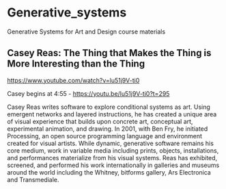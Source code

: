 # Generative_systems
Generative Systems for Art and Design course materials


## Casey Reas: The Thing that Makes the Thing is More Interesting than the Thing

https://www.youtube.com/watch?v=lu51j9V-ti0

Casey begins at 4:55 - https://youtu.be/lu51j9V-ti0?t=295

Casey Reas writes software to explore conditional systems as art. Using emergent networks and layered instructions, he has created a unique area of visual experience that builds upon concrete art, conceptual art, experimental animation, and drawing. In 2001, with Ben Fry, he initiated Processing, an open source programming language and environment created for visual artists.  While dynamic, generative software remains his core medium, work in variable media including prints, objects, installations, and performances materialize from his visual systems. Reas has exhibited, screened, and performed his work internationally in galleries and museums around the world including the Whitney, bitforms gallery, Ars Electronica and Transmediale.
